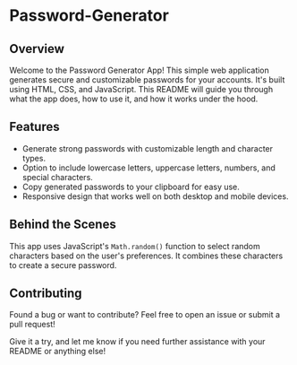# Password-Generator

## Overview
Welcome to the Password Generator App! This simple web application generates secure and customizable passwords for your accounts. It's built using HTML, CSS, and JavaScript. This README will guide you through what the app does, how to use it, and how it works under the hood.

## Features
- Generate strong passwords with customizable length and character types.
- Option to include lowercase letters, uppercase letters, numbers, and special characters.
- Copy generated passwords to your clipboard for easy use.
- Responsive design that works well on both desktop and mobile devices.

## Behind the Scenes
This app uses JavaScript's `Math.random()` function to select random characters based on the user's preferences. It combines these characters to create a secure password.

## Contributing
Found a bug or want to contribute? Feel free to open an issue or submit a pull request!


Give it a try, and let me know if you need further assistance with your README or anything else!
